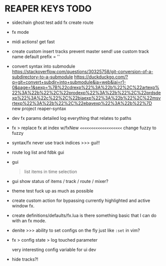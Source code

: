 # REAPER KEYS TODO

- sidechain ghost
    test add fx 
    create route

- fx mode

- midi actions!
    get fast

- create custom insert tracks
  prevent master send!
  use custom track name
    default prefix = ''

- convert syntax into submodule
    https://stackoverflow.com/questions/30325758/git-conversion-of-a-subdirectory-to-a-submodule
    https://duckduckgo.com/?q=git+convert+subdir+into+submodule&ia=web&iai=r1-0&page=1&sexp=%7B%22cdrexp%22%3A%22b%22%2C%22artexp%22%3A%22b%22%2C%22prodexp%22%3A%22b%22%2C%22prdsdexp%22%3A%22c%22%2C%22biaexp%22%3A%22b%22%2C%22msvrtexp%22%3A%22b%22%2C%22ebayexp%22%3A%22b%22%7D
    new project reaper-syntax

- dev
  fx params detailed
  log everything that relates to paths

- fx > replace fx at index w/fxNew `<<<<<<<<<<<<<<<<<<<`
    change fuzzy to fuzzy

- syntax/fx never use track indices >>> gui!!


- route log list and fdbk
  gui

- gui

  > list items in time selection

- gui
  show status of
  items / track / route / mixer?

* theme
  test
  fuck up as much as possible

* create custom action for bypassing currently highlighted and active window fx.

* create definitions/defaults/fx.lua
  is there something basic that I can do with an fx mode.

- denite >>> ability to set configs on the fly just like `:set` in vim?

* fx > config state > log touched parameter

  very interesting config variable for ui dev

* hide tracks?!
